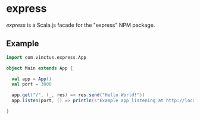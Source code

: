 express
=======

*express* is a Scala.js facade for the "express" NPM package.

Example
-------

```scala
import com.vinctus.express.App

object Main extends App {

  val app = App()
  val port = 3000

  app.get("/", (_, res) => res.send("Hello World!"))
  app.listen(port, () => println(s"Example app listening at http://localhost:$port"))

}
```